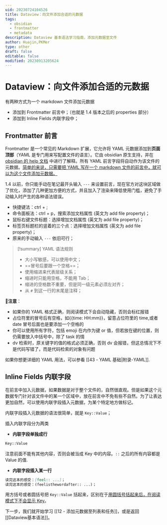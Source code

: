 ```yaml
---
uid: 20230724104526
title: Dataview：向文件添加合适的元数据
tags:
  - obsidian
  - frontmatter
  - metadata
description: Dataview 基本语法学习指南，添加元数据至文件
author: Huajin,PKMer
type: other
draft: false
editable: false
modified: 20230913205624
---
```


# Dataview：向文件添加合适的元数据

有两种方式为一个 markdown 文件添加元数据

- 添加到 Frontmatter 前言中；（也就是 1.4 版本之后的 properties 部分）
- 添加到 Inline Fields 内联字段中；

## Frontmatter 前言

Frontmatter 是一个常见的 Markdown 扩展，它允许将 YAML 元数据添加到**页面顶部**（YAML 是专门用来写配置文件的语言）。它由 obsidian 原生支持，并在 [obsidian 的 help 文档](https://help.obsidian.md/Advanced+topics/YAML+front+matter) 中进行了解释。所有 YAML 前言字段将自动作为该文件的元数据。<u>简单的来说，只需要把 YAML 写在一个 markdown 文件的前言中，就可以为这个文件添加元数据。</u>

1.4 以前，你只能手动在笔记最开头输入 `---` 来设置前言，现在官方对这块区域做了优化，添加了几种更加方便的方式，并且加入了渲染来降低使用门槛，避免了手动输入时产生的各种语法错误。

- 快捷键法：ctrl + ;
- 命令面板法：ctrl + p，搜索添加文档属性 (英文为 add file property)；
- 鼠标右键文件标题：选择增加文档属性 (英文为 add file property)；
- 标签页标题栏的竖着的三个点：选择增加文档属性 (英文为 add file property)；
- 原来的手动输入 `---` 依旧可行；

> [!summary] YAML 语法规则
> - 大小写敏感，可以使用中文；
> - ==冒号后要跟一个空格==；
> - 使用缩进来代表层级关系；
> - 缩进时只能用空格，不能用 Tab；
> - 缩进的空格数不重要，但是同一级元素必须左对齐；
> - 从 `#` 到这一行的末尾是注释；

🔺**注意**：

* 如果你的 YAML 格式正确，则阅读模式下会自动隐藏，否则会标红报错
* 占位符里的冒号后有空格，如{{time: HH:mm}}，留意占位符里的 time,或者 date 冒号后面也是要添加一个空格的
* 你可以使用所有字符，包括 emoji 在内作为键 or 值，但若放在键的位置，则仍需要放入中括号中，除了 task 的情
* dv 检索时，原关键字的值的格式必须正确，否则 dv 会报错，但这总情况下不是代码写错了，而是代码检索的对象有问题

如果你想更详细的 YAML 用法，可以参看 [[43 - YAML 基础|附录-YAML]].

## Inline Fields 内联字段

在前言中加入元数据，如果数据是对于整个文件的，自然很直观。但是如果这个元数据专门针对该文件中的某一个区域中，放在前言中不免有些不自然。为了让表达更加自然，可以使用内联字段插入元数据，为某个特定地方做标记。

内联字段插入元数据的语法很简单，就是 `Key::Value`；

插入内联字段分为两类

- **内联字段单独成行**

```md
Key::Value
```

注意前面不能有其他内容，否则会被当成 Key 中的内容。`::` 之后的所有内容都是 Value 的值.

- **内联字段插入某一行**

```md
读完这本的感受：[feel:: ...]；
读完这本的感受：(feelisthewordafter:: ...)；
```

用方括号或者圆括号把 `Key::Value` 括起来，区别在于<u>用圆括号括起来后，在阅读模式下不会显示 Key</u>。

下一步，我们就开始学习 [[12 - 添加元数据至列表和任务]]，或是返回 [[Dataview基本语法]]。
